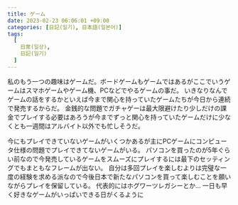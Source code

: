 ```yaml
---
title: ゲーム
date: 2023-02-23 06:06:01 +09:00
categories: [日記(일기), 日本語(일본어)]
tags:
  [
    日常(일상),
    日記(일기)
  ]
---
```

私のもう一つの趣味はゲームだ。ボードゲームもゲームではあるがここでいうゲームはスマホゲームやゲーム機、PCなどでやるゲームの事だ。
いきなりなんでゲームの話をするかといえば今まで関心を持っていたゲームたちが今日から連続で発売するからだ。
金銭的な問題でガチャゲーは最大限避けたり少しだけの課金でプレイする必要はあろうが今までずっと関心を持っていたゲームだけに少なくとも一週間はアルバイト以外でも忙しそうだ。


今にもプレイできていないゲームがいくつかあるが主にPCゲームにコンピュータ仕様の問題でプレイできてないゲームがいる。
パソコンを買ったのが5年ぐらい前なので今発売しているゲームをスムーズにプレイするには最下のセッティングでもまともなフレームが出ない。
自分は多回プレイを楽しむよりは完璧な一度の経験を求める派なので今後日本で新たなパソコンを買って楽しむことを願いながらプレイを保留している。
代表的にはホグワーツレガシーとか…
一日も早く好きなゲームがいっぱいできる日がくるように